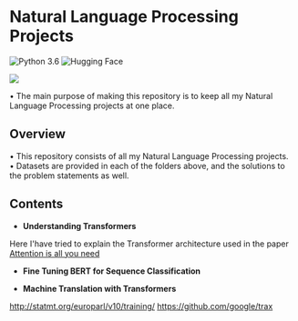# Natural Language Processing Projects
![Python 3.6](https://img.shields.io/badge/Python-3.6-brightgreen.svg) ![Hugging Face](https://img.shields.io/badge/Library-Huggingface-orange.svg)

![](https://i.ibb.co/LJJm3Wq/books-wallpaper-Books-to-Read-Wallpaper-28990406.jpg)


• The main purpose of making this repository is to keep all my Natural Language Processing projects at one place.

## Overview
• This repository consists of all my Natural Language Processing projects.  
• Datasets are provided in each of the folders above, and the solutions to the problem statements as well.  

## Contents

+  **Understanding Transformers**

Here I'have tried to explain the Transformer architecture used in the paper 
[Attention is all you need](https://arxiv.org/abs/1706.03762) 

+ **Fine Tuning BERT for Sequence Classification**

+ **Machine Translation with Transformers**

http://statmt.org/europarl/v10/training/
https://github.com/google/trax
